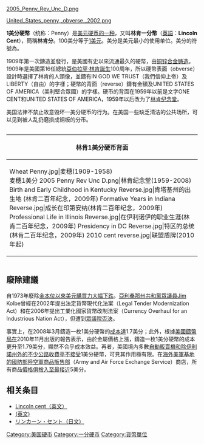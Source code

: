 [2005_Penny_Rev_Unc_D.png](https://zh.wikipedia.org/wiki/File:2005_Penny_Rev_Unc_D.png "fig:2005_Penny_Rev_Unc_D.png")

[United_States_penny,_obverse,_2002.png](https://zh.wikipedia.org/wiki/File:United_States_penny,_obverse,_2002.png "fig:United_States_penny,_obverse,_2002.png")

**1美分硬幣**（统称：Penny）是[美元](../Page/美元.md "wikilink")[硬币的一种](../Page/硬币.md "wikilink")，又叫**林肯一分幣**（[英語](../Page/英語.md "wikilink")：**Lincoln
Cent**），簡稱**林肯分**。100美分等于[1美元](../Page/1美元.md "wikilink")。美分是美元最小的使用单位。美分的符號為。

1909年第一次鑄造並發行，是美國有史以來流通最久的硬幣，由[铜](../Page/铜.md "wikilink")[锌](../Page/锌.md "wikilink")[合金铸造](../Page/合金.md "wikilink")。1909年是美國第16任總統[亞伯拉罕·林肯誕生](../Page/亞伯拉罕·林肯.md "wikilink")100周年，所以硬幣表面（obverse）設計時選擇了林肯的人頭像，並鑄有IN
GOD WE TRUST（我們信仰上帝）及LIBERTY（自由）的字樣；硬幣的背面（reverse）鑄有金額及UNITED STATES OF
AMERICA（美利堅合眾國）的字樣。硬币的背面在1959年以前是文字ONE CENT和UNITED STATES OF
AMERICA，1959年以后改为了[林肯纪念堂](../Page/林肯纪念堂.md "wikilink")。

美国法律不禁止故意毁坏一美分硬币的行为。在美国一些缺乏清洁的公共场所，可以见到被人乱扔磨损成铜板的分币。

<div style="overflow: auto">

<table>
<thead>
<tr class="header">
<th><p>林肯1美分硬币背面</p></th>
</tr>
</thead>
<tbody>
<tr class="odd">
<td><p>Wheat Penny.jpg|麦穗(1909-1958)<br />
麦穗1美分 2005 Penny Rev Unc D.png|林肯纪念堂(1959-2008) Birth and Early Childhood in Kentucky Reverse.jpg|肯塔基州的出生地 (林肯二百年纪念，2009年) Formative Years in Indiana Reverse.jpg|成长在印第安纳(林肯二百年纪念，2009年) Professional Life in Illinois Reverse.jpg|在伊利诺伊的职业生涯(林肯二百年纪念，2009年) Presidency in DC Reverse.jpg|特区的总统(林肯二百年纪念，2009年) 2010 cent reverse.jpg|联盟盾牌(2010年起)<br />
</p></td>
</tr>
</tbody>
</table>

</div>

## 廢除建議

自1973年廢除[金本位以來美元購買力大幅下跌](../Page/金本位.md "wikilink")。[亞利桑那州](../Page/亞利桑那州.md "wikilink")[共和黨眾議員Jim](../Page/共和黨_\(美國\).md "wikilink")
Kolbe曾經在2002年提出法定貨幣現代化法案（Legal Tender Modernization
Act）和在2006年提出工業化國家貨幣改制法案（Currency Overhaul
for an Industrious Nation Act），但遭到[眾議院否決](../Page/美国众议院.md "wikilink")。

事實上，在2008年3月鑄造一枚1美分硬幣的[成本達](../Page/成本.md "wikilink")1.7美分；此外，根據[美國鑄幣局在](../Page/美國鑄幣局.md "wikilink")2010年11月出版的報告表示，由於金屬價格上漲，鑄造一枚1美分硬幣的成本更升至1.79美分，顯然不合乎成本效益。再者，美國境內多數[自動販賣機和除](../Page/自動販賣機.md "wikilink")[伊利諾州外的不少公路收費亭不接受](../Page/伊利諾州.md "wikilink")1美分硬幣，可見其作用極有限。在[海外美軍基地的](../Page/海外美軍.md "wikilink")[國防部陸空軍商品販售部](../Page/美国国防部.md "wikilink")（Army
and Air Force Exchange
Service）商店，所有商品[價格俱捨入至最接近](../Page/價格.md "wikilink")5美分。

## 相关条目

  - [Lincoln cent（英文）](http://en.wikipedia.org/wiki/Lincoln_cent)
  - [(英文)](http://en.wikipedia.org/wiki/Penny_debate_in_the_United_States)
  - [リンカーン・セント（日文）](https://web.archive.org/web/20150518030848/http://ja.wikipedia.org/wiki/%E3%83%AA%E3%83%B3%E3%82%AB%E3%83%BC%E3%83%B3%E3%83%BB%E3%82%BB%E3%83%B3%E3%83%88)

[Category:美国硬币](https://zh.wikipedia.org/wiki/Category:美国硬币 "wikilink")
[Category:一分硬币](https://zh.wikipedia.org/wiki/Category:一分硬币 "wikilink")
[Category:貨幣單位](https://zh.wikipedia.org/wiki/Category:貨幣單位 "wikilink")
